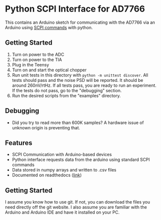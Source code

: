 # Python SCPI Interface for AD7766
This contains an Arduino sketch for communicating with the AD7766 via an Arduino using [SCPI commands](https://en.wikipedia.org/wiki/Standard_Commands_for_Programmable_Instruments) with python.

## Getting Started
1. Turn on power to the ADC
2. Turn on power to the TIA
3. Plug in the Teensy
4. Turn on and start the optical chopper
5. Run unit tests in this directory with ``python -m unittest discover``. All tests should pass and the noise PSD will be reported. It should be around 260nV/rtHz. If all tests pass, you are ready to run an experiment. If the tests do not pass, go to the "debugging" section.
6. Run the desired scripts from the "examples" directory. 

## Debugging
- Did you try to read more than 600K samples? A hardware issue of unknown origin is preventing that.

## Features
- SCPI Communication with Arduino-based devices
- Python interface requests data from the arduino using standard SCPI commands
- Data stored in numpy arrays and written to .csv files
- Documented on readthedocs ([link](https://python-scpi-ad7766.readthedocs.io/en/latest/))

## Getting Started
I assume you know how to use git. If not, you can download the files you need directly off the git website. I also assume you are familiar with the Arduino and Arduino IDE and have it installed on your PC.
